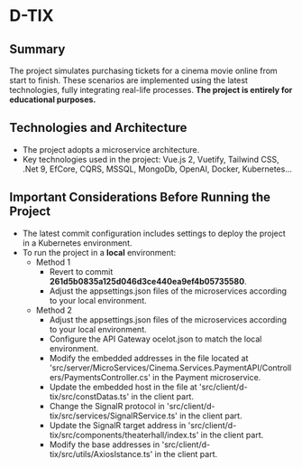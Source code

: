 # D-TIX

## Summary
The project simulates purchasing tickets for a cinema movie online from start to finish. These scenarios are implemented using the latest technologies, fully integrating real-life processes. **The project is entirely for educational purposes.**



## Technologies and Architecture
+ The project adopts a microservice architecture.
+ Key technologies used in the project: Vue.js 2, Vuetify, Tailwind CSS, .Net 9, EfCore, CQRS, MSSQL, MongoDb, OpenAI, Docker, Kubernetes...

## Important Considerations Before Running the Project
+ The latest commit configuration includes settings to deploy the project in a Kubernetes environment.
+ To run the project in a **local** environment:
    + Method 1
        + Revert to commit **261d5b0835a125d046d3ce440ea9ef4b05735580**.
        + Adjust the appsettings.json files of the microservices according to your local environment.
    + Method 2
        + Adjust the appsettings.json files of the microservices according to your local environment.
        + Configure the API Gateway ocelot.json to match the local environment.
        + Modify the embedded addresses in the file located at 'src/server/MicroServices/Cinema.Services.PaymentAPI/Controllers/PaymentsController.cs' in the Payment microservice.
        + Update the embedded host in the file at 'src/client/d-tix/src/constDatas.ts' in the client part.
        + Change the SignalR protocol in 'src/client/d-tix/src/services/SignalRService.ts' in the client part.
        + Update the SignalR target address in 'src/client/d-tix/src/components/theaterhall/index.ts' in the client part.
        + Modify the base addresses in 'src/client/d-tix/src/utils/AxiosIstance.ts' in the client part.
